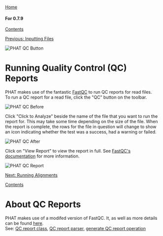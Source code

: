 [Home](https://chgibb.github.io/PHATDocs/)

#### For 0.7.9
[Contents](https://chgibb.github.io/PHATDocs/docs/releases/0.7.9/home)

[Previous: Inputting Files](https://chgibb.github.io/PHATDocs/docs/releases/0.7.9/inputtingFiles)

![PHAT QC Button](https://chgibb.github.io//PHATDocs/docs/releases/0.7.9/QCButton.png)

# Running Quality Control (QC) Reports
PHAT makes use of the fantastic [FastQC](https://www.bioinformatics.babraham.ac.uk/projects/fastqc/) to run QC reports for read files.  
To run a QC report for a read file, click the "QC" button on the toolbar.

![PHAT QC Before](https://chgibb.github.io//PHATDocs/docs/releases/0.7.9/preQC.png)

Click "Click to Analyze" beside the name of the file that you want to run the report for. This may take some time depending on the size of the file. When the report is complete, the rows for the file in question will change to show an icon indicating whether the test was a success, had a warning or failed.

![PHAT QC After](https://chgibb.github.io//PHATDocs/docs/releases/0.7.9/postQC.png)

Click on "View Report" to view the report in full. See [FastQC's documentation](https://www.bioinformatics.babraham.ac.uk/projects/fastqc/Help/) for more information.

![PHAT QC Report](https://chgibb.github.io//PHATDocs/docs/releases/0.7.9/QCReport.png)

[Next: Running Alignments](https://chgibb.github.io/PHATDocs/docs/releases/0.7.9/runningAlignments)

[Contents](https://chgibb.github.io/PHATDocs/docs/releases/0.7.9/home)


# About QC Reports
PHAT makes use of a modifed version of FastQC. It, as well as more details can be found [here](https://github.com/chgibb/FastQC0.11.5).  
See: [QC report class](https://github.com/chgibb/PHAT/blob/0.7.9/src/req/QCData.ts), [QC report parser](https://github.com/chgibb/PHAT/blob/0.7.9/QCReportSummary.ts), [generate QC report operation](https://github.com/chgibb/PHAT/blob/0.7.9/src/req/operations/GenerateQCReport.ts)
